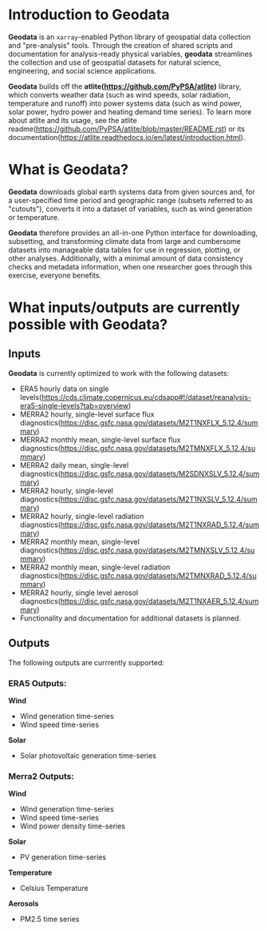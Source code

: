 # Introduction to Geodata

**Geodata** is an `xarray`-enabled Python library of geospatial data collection and "pre-analysis" tools. Through the creation of shared scripts and documentation for analysis-ready physical variables, **geodata** streamlines the collection and use of geospatial datasets for natural science, engineering, and social science applications.

**Geodata** builds off the **atlite(https://github.com/PyPSA/atlite)** library, which converts weather data (such as wind speeds, solar radiation, temperature and runoff) into power systems data (such as wind power, solar power, hydro power and heating demand time series). To learn more about atlite and its usage, see the atlite readme(https://github.com/PyPSA/atlite/blob/master/README.rst) or its documentation(https://atlite.readthedocs.io/en/latest/introduction.html).

# What is Geodata?

**Geodata** downloads global earth systems data from given sources and, for a user-specified time period and geographic range (subsets referred to as "cutouts"), converts it into a dataset of variables, such as wind generation or temperature.

**Geodata** therefore provides an all-in-one Python interface for downloading, subsetting, and transforming climate data from large and cumbersome datasets into manageable data tables for use in regression, plotting, or other analyses. Additionally, with a minimal amount of data consistency checks and metadata information, when one researcher goes through this exercise, everyone benefits.

# What inputs/outputs are currently possible with Geodata?

## Inputs
**Geodata** is currently optimized to work with the following datasets:
* ERA5 hourly data on single levels(https://cds.climate.copernicus.eu/cdsapp#!/dataset/reanalysis-era5-single-levels?tab=overview)
* MERRA2 hourly, single-level surface flux diagnostics(https://disc.gsfc.nasa.gov/datasets/M2T1NXFLX_5.12.4/summary)
* MERRA2 monthly mean, single-level surface flux diagnostics(https://disc.gsfc.nasa.gov/datasets/M2TMNXFLX_5.12.4/summary)
* MERRA2 daily mean, single-level diagnostics(https://disc.gsfc.nasa.gov/datasets/M2SDNXSLV_5.12.4/summary)
* MERRA2 hourly, single-level diagnostics(https://disc.gsfc.nasa.gov/datasets/M2T1NXSLV_5.12.4/summary)
* MERRA2 hourly, single-level radiation diagnostics(https://disc.gsfc.nasa.gov/datasets/M2T1NXRAD_5.12.4/summary)
* MERRA2 monthly mean, single-level diagnostics(https://disc.gsfc.nasa.gov/datasets/M2TMNXSLV_5.12.4/summary)
* MERRA2 monthly mean, single-level radiation diagnostics(https://disc.gsfc.nasa.gov/datasets/M2TMNXRAD_5.12.4/summary)
* MERRA2 hourly, single level aerosol diagnostics(https://disc.gsfc.nasa.gov/datasets/M2T1NXAER_5.12.4/summary)
* Functionality and documentation for additional datasets is planned.

## Outputs
The following outputs are currrently supported:

### ERA5 Outputs:
**Wind**
* Wind generation time-series
* Wind speed time-series 

**Solar**
* Solar photovoltaic generation time-series

### Merra2 Outputs:
**Wind**
* Wind generation time-series
* Wind speed time-series
* Wind power density time-series

**Solar**
* PV generation time-series

**Temperature**
* Celsius Temperature

**Aerosols**
* PM2.5 time series


